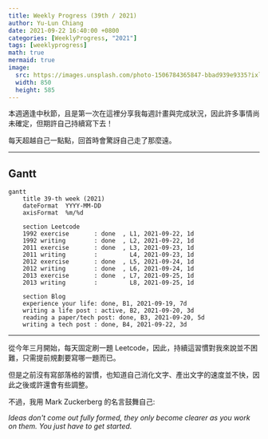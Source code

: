 ```yaml
---
title: Weekly Progress (39th / 2021)
author: Yu-Lun Chiang
date: 2021-09-22 16:40:00 +0800
categories: [WeeklyProgress, "2021"]
tags: [weeklyprogress]
math: true
mermaid: true
image:
  src: https://images.unsplash.com/photo-1506784365847-bbad939e9335?ixlib=rb-1.2.1&q=85&fm=jpg&crop=entropy&cs=srgb&w=4800
  width: 850
  height: 585
---
```



本週適逢中秋節，且是第一次在這裡分享我每週計畫與完成狀況，因此許多事情尚未確定，但期許自己持續寫下去！

每天超越自己一點點，回首時會驚訝自己走了那麼遠。

---
## Gantt

```mermaid
gantt
    title 39-th week (2021)
    dateFormat  YYYY-MM-DD
    axisFormat  %m/%d

    section Leetcode
    1992 exercise       : done  , L1, 2021-09-22, 1d
    1992 writing        : done  , L2, 2021-09-22, 1d
    2011 exercise       : done  , L3, 2021-09-23, 1d
    2011 writing        :         L4, 2021-09-23, 1d
    2012 exercise       : done  , L5, 2021-09-24, 1d
    2012 writing        : done  , L6, 2021-09-24, 1d
    2013 exercise       : done  , L7, 2021-09-25, 1d
    2013 writing        :         L8, 2021-09-25, 1d

    section Blog
    experience your life: done, B1, 2021-09-19, 7d
    writing a life post : active, B2, 2021-09-20, 3d
    reading a paper/tech post: done, B3, 2021-09-20, 5d
    writing a tech post : done, B4, 2021-09-22, 3d
```

---
從今年三月開始，每天固定刷一題 Leetcode，因此，持續這習慣對我來說並不困難，只需提前規劃要寫哪一題而已。

但是之前沒有寫部落格的習慣，也知道自己消化文字、產出文字的速度並不快，因此之後或許還會有些調整。

不過，我用 Mark Zuckerberg 的名言鼓舞自己:

<cite> Ideas don't come out fully formed, they only become clearer as you work on them. You just have to get started.</cite>
